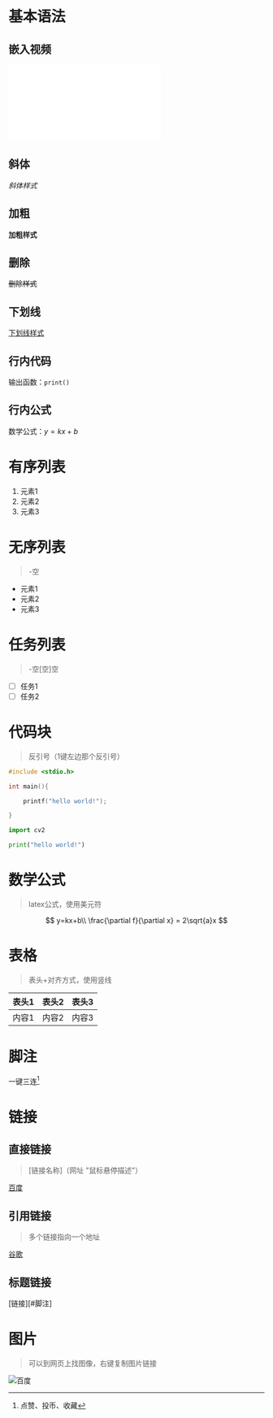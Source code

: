 # 基本语法

## 嵌入视频
<iframe src="//player.bilibili.com/player.html?aid=327623069&bvid=BV1JA411h7Gw&cid=171385214&p=1" scrolling="no" border="0" frameborder="no" framespacing="0" allowfullscreen="true"> </iframe>

## 斜体
*斜体样式*

## 加粗
**加粗样式**

## 删除
~~删除样式~~

## 下划线
<u>下划线样式</u>

## 行内代码
输出函数：`print()`

## 行内公式
数学公式：$y=kx+b$



# 有序列表

1. 元素1
2. 元素2
3. 元素3

# 无序列表

> -空

- 元素1
- 元素2
- 元素3

# 任务列表

> -空[空]空

- [ ] 任务1
- [ ] 任务2

# 代码块

> 反引号（1键左边那个反引号）

```c
#include <stdio.h>

int main(){

    printf("hello world!");

}
```

```python
import cv2

print("hello world!")
```

# 数学公式

> latex公式，使用美元符

$$
y=kx+b\\
\frac{\partial f}{\partial x} = 2\sqrt{a}x
$$

# 表格

> 表头+对齐方式，使用竖线

| 表头1 | 表头2 | 表头3 |
| :---- | :---: | ----: |
| 内容1 | 内容2 | 内容3 |

# 脚注

一键三连[^三连]

[^三连]: 点赞、投币、收藏
    
# 链接

## 直接链接

> [链接名称]（网址 "鼠标悬停描述"）

[百度](www.baidu.com "一个搜索引擎")

## 引用链接

> 多个链接指向一个地址

[谷歌][1]

[1]: http://www.google.com/


## 标题链接

[链接][#脚注]


# 图片

> 可以到网页上找图像，右键复制图片链接

![百度](https://www.baidu.com/img/PCtm_d9c8750bed0b3c7d089fa7d55720d6cf.png)


